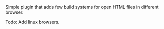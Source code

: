 Simple plugin that adds few build systems for open HTML files in different browser.

Todo: Add linux browsers.